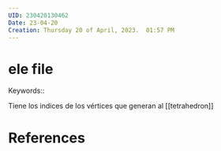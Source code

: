 ```yaml
---
UID: 230420130462
Date: 23-04-20
Creation: Thursday 20 of April, 2023.  01:57 PM
---
```


# ele file
Keywords:: 

Tiene los indices de los vértices que generan al [[tetrahedron]]

# References

